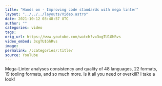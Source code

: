 ```yaml
---
title: "Hands on - Improving code standards with mega linter"
layout: "../../../layouts/Video.astro"
date: 2021-10-12 03:48:57 UTC
author: ""
categories: video
tags: 
orig_url: https://www.youtube.com/watch?v=3xgTU1GhRvs
video_embed: 3xgTU1GhRvs
image:
permalink: /:categories/:title/
source: YouTube
---
```

Mega-Linter analyses consistency and quality of 48 languages, 22 formats, 19 tooling formats, and so much more. Is it all you need or overkill? I take a look!